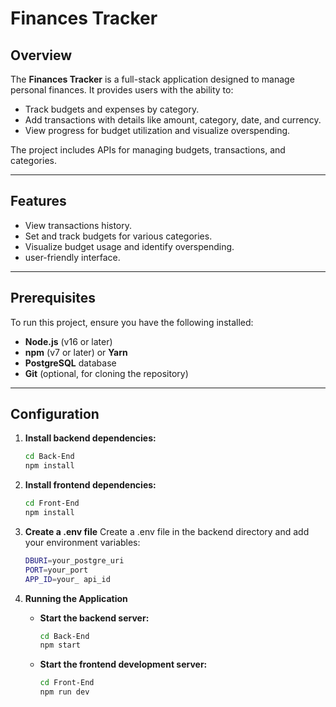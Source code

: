 # Finances Tracker

## Overview

The **Finances Tracker** is a full-stack application designed to manage personal finances. It provides users with the ability to:
- Track budgets and expenses by category.
- Add transactions with details like amount, category, date, and currency.
- View progress for budget utilization and visualize overspending.

The project includes APIs for managing budgets, transactions, and categories.

---

## Features

-  View transactions history.
- Set and track budgets for various categories.
- Visualize budget usage and identify overspending.
-  user-friendly interface.

---

## Prerequisites

To run this project, ensure you have the following installed:

- **Node.js** (v16 or later)
- **npm** (v7 or later) or **Yarn**
- **PostgreSQL** database
- **Git** (optional, for cloning the repository)

---

## Configuration

1. **Install backend dependencies:**

   ```bash
   cd Back-End
   npm install

2. **Install frontend dependencies:**

   ```bash
   cd Front-End
   npm install

3. **Create a .env file**
   Create a .env file in the backend directory and add your environment variables:
     
    ```bash
    DBURI=your_postgre_uri
    PORT=your_port
    APP_ID=your_ api_id
    

4. **Running the Application**
   - **Start the backend server:**
      ```bash
      cd Back-End
      npm start

   - **Start the frontend development server:**
      ```bash
      cd Front-End
      npm run dev



